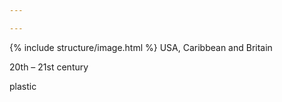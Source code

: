 ```yaml
---

---
```

{% include structure/image.html %}
USA, Caribbean and Britain

20th – 21st century

plastic
